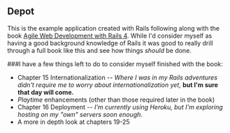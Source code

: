 Depot
-----

This is the example application created with Rails following along with the book 
[Agile Web Development with Rails 4](https://pragprog.com/book/rails4/agile-web-development-with-rails-4).
While I'd consider myself as having a good background knowledge of Rails it was good to really drill through
a full book like this and see how things *should* be done.

###I have a few things left to do to consider myself finished with the book:

- Chapter 15 Internationalization -- *Where I was in my Rails adventures didn't require me to worry about
internationalization yet,* **but I'm sure that day will come.**
- *Playtime* enhancements (other than those required later in the book)
- Chapter 16 Deployment -- *I'm currently using Heroku, but I'm exploring hosting on my "own" servers soon enough.*
- A more in depth look at chapters 19-25 
